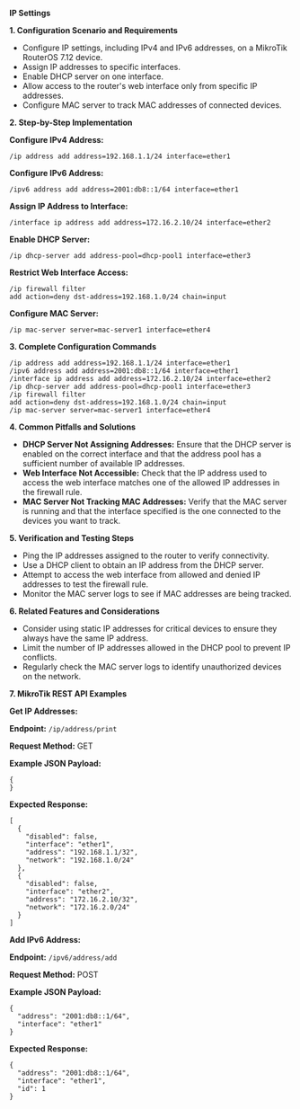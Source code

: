 **IP Settings**

**1. Configuration Scenario and Requirements**

- Configure IP settings, including IPv4 and IPv6 addresses, on a MikroTik RouterOS 7.12 device.
- Assign IP addresses to specific interfaces.
- Enable DHCP server on one interface.
- Allow access to the router's web interface only from specific IP addresses.
- Configure MAC server to track MAC addresses of connected devices.

**2. Step-by-Step Implementation**

**Configure IPv4 Address:**

```
/ip address add address=192.168.1.1/24 interface=ether1
```

**Configure IPv6 Address:**

```
/ipv6 address add address=2001:db8::1/64 interface=ether1
```

**Assign IP Address to Interface:**

```
/interface ip address add address=172.16.2.10/24 interface=ether2
```

**Enable DHCP Server:**

```
/ip dhcp-server add address-pool=dhcp-pool1 interface=ether3
```

**Restrict Web Interface Access:**

```
/ip firewall filter
add action=deny dst-address=192.168.1.0/24 chain=input
```

**Configure MAC Server:**

```
/ip mac-server server=mac-server1 interface=ether4
```

**3. Complete Configuration Commands**

```
/ip address add address=192.168.1.1/24 interface=ether1
/ipv6 address add address=2001:db8::1/64 interface=ether1
/interface ip address add address=172.16.2.10/24 interface=ether2
/ip dhcp-server add address-pool=dhcp-pool1 interface=ether3
/ip firewall filter
add action=deny dst-address=192.168.1.0/24 chain=input
/ip mac-server server=mac-server1 interface=ether4
```

**4. Common Pitfalls and Solutions**

- **DHCP Server Not Assigning Addresses:** Ensure that the DHCP server is enabled on the correct interface and that the address pool has a sufficient number of available IP addresses.
- **Web Interface Not Accessible:** Check that the IP address used to access the web interface matches one of the allowed IP addresses in the firewall rule.
- **MAC Server Not Tracking MAC Addresses:** Verify that the MAC server is running and that the interface specified is the one connected to the devices you want to track.

**5. Verification and Testing Steps**

- Ping the IP addresses assigned to the router to verify connectivity.
- Use a DHCP client to obtain an IP address from the DHCP server.
- Attempt to access the web interface from allowed and denied IP addresses to test the firewall rule.
- Monitor the MAC server logs to see if MAC addresses are being tracked.

**6. Related Features and Considerations**

- Consider using static IP addresses for critical devices to ensure they always have the same IP address.
- Limit the number of IP addresses allowed in the DHCP pool to prevent IP conflicts.
- Regularly check the MAC server logs to identify unauthorized devices on the network.

**7. MikroTik REST API Examples**

**Get IP Addresses:**

**Endpoint:** `/ip/address/print`

**Request Method:** GET

**Example JSON Payload:**

```
{
}
```

**Expected Response:**

```
[
  {
    "disabled": false,
    "interface": "ether1",
    "address": "192.168.1.1/32",
    "network": "192.168.1.0/24"
  },
  {
    "disabled": false,
    "interface": "ether2",
    "address": "172.16.2.10/32",
    "network": "172.16.2.0/24"
  }
]
```

**Add IPv6 Address:**

**Endpoint:** `/ipv6/address/add`

**Request Method:** POST

**Example JSON Payload:**

```
{
  "address": "2001:db8::1/64",
  "interface": "ether1"
}
```

**Expected Response:**

```
{
  "address": "2001:db8::1/64",
  "interface": "ether1",
  "id": 1
}
```